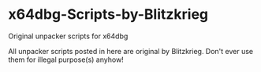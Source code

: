 # x64dbg-Scripts-by-Blitzkrieg
Original unpacker scripts for x64dbg

All unpacker scripts posted in here are original by Blitzkrieg.
Don't ever use them for illegal purpose(s) anyhow!
